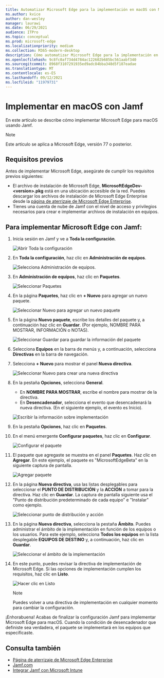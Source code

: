 ```yaml
---
title: Automatizar Microsoft Edge para la implementación en macOS con Microsoft Intune
ms.author: kvice
author: dan-wesley
manager: laurawi
ms.date: 06/29/2021
audience: ITPro
ms.topic: conceptual
ms.prod: microsoft-edge
ms.localizationpriority: medium
ms.collection: M365-modern-desktop
description: Cómo automatizar Microsoft Edge para la implementación en macOS con Jamf.
ms.openlocfilehash: 9c8fc0af734d4784ac122602b685bc561aabf340
ms.sourcegitcommit: 8968f3107291935ed9adc84bba348d5f187eadae
ms.translationtype: MT
ms.contentlocale: es-ES
ms.lasthandoff: 09/12/2021
ms.locfileid: "11979731"
---
```

# <a name="deploy-to-macos-with-jamf"></a>Implementar en macOS con Jamf

En este artículo se describe cómo implementar Microsoft Edge para macOS usando Jamf.

> [!NOTE]
> Este artículo se aplica a Microsoft Edge, versión 77 o posterior.

## <a name="prerequisites"></a>Requisitos previos

Antes de implementar Microsoft Edge, asegúrate de cumplir los requisitos previos siguientes:

- El archivo de instalación de Microsoft Edge, **MicrosoftEdgeDev-\<version\>.pkg** está en una ubicación accesible de la red. Puedes descargar los archivos de instalación de Microsoft Edge Enterprise desde la [página de aterrizaje de Microsoft Edge Enterprise](https://aka.ms/EdgeEnterprise).
- Tienes una cuenta de nube de Jamf con el nivel de acceso y privilegios necesarios para crear e implementar archivos de instalación en equipos.

## <a name="to-deploy-microsoft-edge-using-jamf"></a>Para implementar Microsoft Edge con Jamf:

1. Inicia sesión en Jamf y ve a **Toda la configuración**.

    ![Abrir Toda la configuración](./media/mac-deploy/jamf-dash-main-open-settings.png)

2. En **Toda la configuración**, haz clic en **Administración de equipos**.

    ![Selecciona Administración de equipos.](./media/mac-deploy/jamf-all-settings-computer-mgmt.png)

3. En **Administración de equipos**, haz clic en **Paquetes**.

    ![Seleccionar Paquetes](./media/mac-deploy/jamf-all-settings-computer-mgmt-pkgs.png)

4. En la página **Paquetes**, haz clic en **+ Nuevo** para agregar un nuevo paquete.

    ![Seleccionar Nuevo para agregar un nuevo paquete](./media/mac-deploy/jamf-all-settings-computer-mgmt-new-pkg.png)

5. En la página **Nuevo paquete**, escribe los detalles del paquete y, a continuación haz clic en **Guardar**. (Por ejemplo, NOMBRE PARA MOSTRAR, INFORMACIÓN o NOTAS).

    ![Seleccionar Guardar para guardar la información del paquete](./media/mac-deploy/jamf-all-settings-computer-mgmt-save-pkg-info.png)

6. Selecciona **Equipos** en la barra de menús y, a continuación, selecciona **Directivas** en la barra de navegación.

7. Selecciona **+ Nuevo** para mostrar el panel **Nueva directiva**.

    ![Seleccionar Nuevo para crear una nueva directiva](./media/mac-deploy/jamf-all-settings-computer-new-policy.png)

8. En la pestaña **Opciones**, selecciona **General**.

    - En **NOMBRE PARA MOSTRAR**, escribe el nombre para mostrar de la directiva.
    - En **Desencadenador**, selecciona el evento que desencadenará la nueva directiva. (En el siguiente ejemplo, el evento es Inicio).

    ![Escribir la información sobre implementación](./media/mac-deploy/jamf-all-settings-computer-cfg-policy.png)

9. En la pestaña **Opciones**, haz clic en **Paquetes**.

10. En el menú emergente **Configurar paquetes**, haz clic en **Configurar**.

    ![Configurar el paquete](./media/mac-deploy/jamf-all-settings-computer-policy-pkg-configure.png)

11. El paquete que agregaste se muestra en el panel **Paquetes**. Haz clic en **Agregar**. En este ejemplo, el paquete es "MicrosoftEdgeBeta" en la siguiente captura de pantalla.

    ![Agregar paquete](./media/mac-deploy/jamf-all-settings-computer-policy-pkg-add-beta.png)

12. En la página **Nueva directiva**, usa las listas desplegables para seleccionar el **PUNTO DE DISTRIBUCIÓN** y la **ACCIÓN** a tomar para la directiva. Haz clic en **Guardar**. La captura de pantalla siguiente usa el "Punto de distribución predeterminado de cada equipo" e "Instalar" como ejemplo.

    ![Seleccionar punto de distribución y acción](./media/mac-deploy/jamf-all-settings-computer-mgmt-pkg-cfg-distro.png)

13. En la página **Nueva directiva**, selecciona la pestaña **Ámbito**. Puedes administrar el ámbito de la implementación en función de los equipos o los usuarios. Para este ejemplo, selecciona **Todos los equipos** en la lista desplegable **EQUIPOS DE DESTINO** y, a continuación, haz clic en **Guardar**.

    ![Seleccionar el ámbito de la implementación](./media/mac-deploy/jamf-all-settings-computer-mgmt-add-target.png)

14. En este punto, puedes revisar la directiva de implementación de Microsoft Edge. Si las opciones de implementación cumplen los requisitos, haz clic en **Listo**.

    ![Hacer clic en Listo](./media/mac-deploy/jamf-all-settings-computer-mgmt-finish-add-deployment.png)

    > [!NOTE]
    > Puedes volver a una directiva de implementación en cualquier momento para cambiar la configuración.

¡Enhorabuena! Acabas de finalizar la configuración Jamf para implementar Microsoft Edge para macOS. Cuando la condición de desencadenador que definiste sea verdadera, el paquete se implementará en los equipos que especificaste.

## <a name="see-also"></a>Consulta también

- [Página de aterrizaje de Microsoft Edge Enterprise](https://aka.ms/EdgeEnterprise)
- [Jamf.com](https://www.jamf.com/)
- [Integrar Jamf con Microsoft Intune](/intune/conditional-access-integrate-jamf)